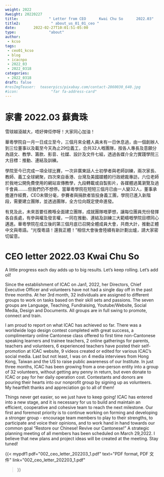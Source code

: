 ```yaml
---
weight: 2022
Xweight: 20220227
title:              " Letter from CEO      Kwai Chu So      2022.03"
title2:              " about_us_01_01_ceo "
date:        2022-02-27T10:01:51-05:00
type:               "about"
author:
 - kcso
tags:
 - ceo01_kcso
 - blog
 - icacnpo
 - 2022_03
 - 2022_0318
categories:
 - 2022_0318
draft: false
#resImgTeaser:  teaserpics/pixabay.com/contact-2860030_640.jpg
#icon:               "far fa-address-card"
---
```





# 家書		2022.03	蘇貴珠 

雪球越滾越大，唔好俾佢停呀！大家同心加油！ 

華粵學院自一月一日成立至今，三個月來全體人員未有一日休息過，由一個創辦人到三位董事以及載至今天為止29位義工，合共32人嘅團隊，按各人專長及意願分為語文、教學、籌款、影音、社媒、設計及文件七組，透過各媒介全力實踐學院三大目標：推動、連結及訓練。

學院至今已完成一項全球比賽，一次非廣東話人士初學者與老師訓練，兩次家長、教師、義工全球網聚，四次來自香港、台灣及美國媒體的行政總裁專訪，六位老師於我哋公開免費使用的網站宣傳教學，九段轉載或自製影片，各媒體過萬瀏覽及過千會員........但我們仍不想停。當華粵學院在短短三個月已由一人變32人，董事承擔運作經費，CEO未領分毫，參賽者與捐款者皆投身義工團，學院已進入新階段，需要建立團隊，並透過團隊，全方位向既定使命進發。 

有見及此，未來首要任務喺全面建立團隊，成就團隊嘅夢想，讓每位團員充份發揮各自長處，有參與權及發言權，一同在推動、連結及訓練三大範疇嘅學院目標同心邁進。華粵學院在成立後的第三個月底已召開全體成員大會，共商大計，推動正體中文與粵語。“光復粵語！還我正體！”相信大會後會陸續有新計劃出爐，請大家密切留意。

# CEO letter	2022.03        Kwai Chu So

A little progress each day adds up to big results.  Let’s keep rolling.  Let’s add oil!

Since the establishment of ICAC on Jan1, 2022, her Directors, Chief Executive Officer and volunteers have not had a single day off in the past three months.  At her 3rd month, 32 individuals are assigned to different groups to work on tasks based on their skill sets and passions. The seven groups are Language, Teaching, Fundraising, Youtube/Website, Social Media, Design and Documents.  All groups are in full swing to promote, connect and train.

I am proud to report on what ICAC has achieved so far.  There was a worldwide logo design contest completed with great success, a complimentary online Cantonese class offered to first time non-Cantonese speaking learners and trainee teachers, 2 online gatherings for parents, teachers and volunteers, 6 experienced teachers have posted their  self-promotion at ICAC website, 9 videos created or edited for various ICAC’s social media. Last but not least, I was on 4 media interviews from Hong Kong, Taiwan and the US to raise public awareness of our Institute. In just three months, ICAC has been growing from a one-person entity into a group of 32 volunteers, without getting any penny in return, but even donate to ICAC or pay for her daily operation cost.  Contestants and donors are pouring their hearts into our nonprofit group by signing up as volunteers. My heartfelt thanks and appreciation go to all of them! 

Things never get easier, so we just have to keep going!  ICAC has entered into a new stage, and it is necessary for us to build and maintain an efficient, cooperative and cohesive team to reach the next milestone.  Our first and foremost priority is to continue working on forming and developing a stronger group - encourage team members to play to their strengths, to participate and voice their opinions, and to work hand in hand towards our common goal “Restore our Chinese! Revive our Cantonese!”  A strategic planning meeting of all members has been scheduled on March 29,2022. I believe that new plans and project ideas will be created at the meeting.  Stay tuned!


{{< mypdf1 pdf="002_ceo_letter_202203_1.pdf"
text="PDF format, PDF 文件"
link="002_ceo_letter_202203_1.pdf"
>}}

